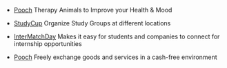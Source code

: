 - [Pooch](http://www.poochsd.herokuapp.com)   Therapy Animals to Improve your Health & Mood

- [StudyCup](http://www.studycup.com)   Organize Study Groups at different locations  

- [InterMatchDay](http://www.internmatchday.herokuapp.com)   Makes it easy for students and companies to connect for internship opportunities

- [Pooch](http://www.pure-wildwood-65067.herokuapp.com)   Freely exchange goods and services in a cash-free environment
